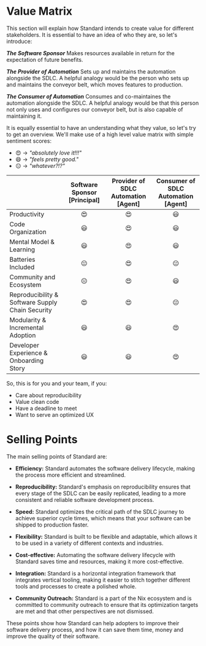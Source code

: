 # Value Matrix

This section will explain how Standard intends to create value for different stakeholders.
It is essential to have an idea of who they are, so let's introduce:

**_The Software Sponsor_**
Makes resources available in return for the expectation of future benefits.

**_The Provider of Automation_**
Sets up and maintains the automation alongside the SDLC.
A helpful analogy would be the person who sets up and maintains the conveyor belt, which moves features to production.

**_The Consumer of Automation_**
Consumes and co-maintaines the automation alongside the SDLC.
A helpful analogy would be that this person not only uses and configures our conveyor belt, but is also capable of maintaining it.

It is equally essential to have an understanding what they value, so let's try to get an overview.
We'll make use of a high level value matrix with simple sentiment scores:

- :heart_eyes: &rarr; <i>"absolutely love it!!!"</i>
- :smile: &rarr; <i>"feels pretty good."</i>
- :neutral_face: &rarr; <i>"whatever?!?"</i>

|                                                  | Software Sponsor [Principal] | Provider of SDLC Automation [Agent] | Consumer of SDLC Automation [Agent] |
| ------------------------------------------------ | :--------------------------: | :---------------------------------: | :---------------------------------: |
| Productivity                                     |         :heart_eyes:         |            :heart_eyes:             |              :smiley:               |
| Code Organization                                |           :smiley:           |            :heart_eyes:             |              :smiley:               |
| Mental Model & Learning                          |           :smiley:           |            :heart_eyes:             |              :smiley:               |
| Batteries Included                               |        :neutral_face:        |            :heart_eyes:             |           :neutral_face:            |
| Community and Ecosystem                          |        :neutral_face:        |            :heart_eyes:             |              :smiley:               |
| Reproducibility & Software Supply Chain Security |         :heart_eyes:         |            :heart_eyes:             |           :neutral_face:            |
| Modularity & Incremental Adoption                |           :smiley:           |              :smiley:               |            :heart_eyes:             |
| Developer Experience & Onboarding Story          |           :smiley:           |              :smiley:               |            :heart_eyes:             |

So, this is for you and your team, if you:

- Care about reproducibility
- Value clean code
- Have a deadline to meet
- Want to serve an optimized UX

# Selling Points

The main selling points of Standard are:

- **Efficiency:** Standard automates the software delivery lifecycle, making the process more efficient and streamlined.

- **Reproducibility:** Standard's emphasis on reproducibility ensures that every stage of the SDLC can be easily replicated, leading to a more consistent and reliable software development process.

- **Speed:** Standard optimizes the critical path of the SDLC journey to achieve superior cycle times, which means that your software can be shipped to production faster.

- **Flexibility:** Standard is built to be flexible and adaptable, which allows it to be used in a variety of different contexts and industries.

- **Cost-effective:** Automating the software delivery lifecycle with Standard saves time and resources, making it more cost-effective.

- **Integration:** Standard is a horizontal integration framework that integrates vertical tooling, making it easier to stitch together different tools and processes to create a polished whole.

- **Community Outreach:** Standard is a part of the Nix ecosystem and is committed to community outreach to ensure that its optimization targets are met and that other perspectives are not dismissed.

These points show how Standard can help adopters to improve their software delivery process, and how it can save them time, money and improve the quality of their software.
